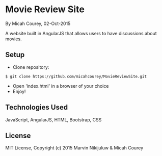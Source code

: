 Movie Review Site
=================

By Micah Courey, 02-Oct-2015

A website built in AngularJS that allows users to have discussions about movies.

Setup
----------
* Clone repository:
```console
$ git clone https://github.com/micahcourey/MovieReviewSite.git
```
* Open 'index.html' in a browser of your choice
* Enjoy!

Technologies Used
----------
JavaScript, AngularJS, HTML, Bootstrap, CSS

License
----------
MIT License, Copyright (c) 2015 Marvin Nikijuluw & Micah Courey
